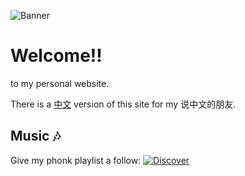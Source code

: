 ![Banner](https://camo.githubusercontent.com/b3e83470024a21f6aed1c18c1d3c148440b64d4068d78cbdbd90dff494207685/68747470733a2f2f692e696d6775722e636f6d2f4f4955305744492e706e67)

# Welcome!!

to my personal website.

There is a [中文](https://zh.koon.dev) version of this site for my 说中文的朋友.

## Music 🎶

Give my phonk playlist a follow: [![Discover](https://img.shields.io/badge/Discover-40%20roll-purple?style=plastic&logo=Spotify&link=https://open.spotify.com/playlist/5LPiXbNeB2Cm6DrmX1DgLZ)](https://open.spotify.com/playlist/5LPiXbNeB2Cm6DrmX1DgLZ)

